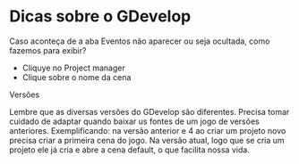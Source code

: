 # Dicas sobre o GDevelop

Caso aconteça de a aba Eventos não aparecer ou seja ocultada, como fazemos para exibir?

- Cliquye no Project manager
- Clique sobre o nome da cena


Versões

Lembre que as diversas versões do GDevelop são diferentes. Precisa tomar cuidado de adaptar quando baixar us fontes de um jogo de versões anteriores.
Exemplificando: na versão anterior e 4 ao criar um projeto novo precisa criar a primeira cena do jogo. Na versão atual, logo que se cria um projeto ele já cria e abre a cena default, o que facilita nossa vida.


